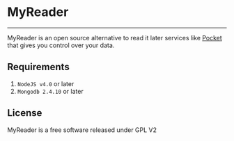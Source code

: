 # MyReader
-------------------------------------------------
MyReader is an open source alternative to read it later services like [Pocket](https://getpocket.com/) that gives you control over your data. 


## Requirements
1. `NodeJS v4.0` or later
2. `Mongodb 2.4.10` or later


## License

MyReader is a free software released under GPL V2
